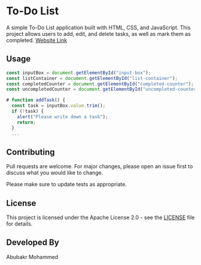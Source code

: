 # To-Do List

A simple To-Do List application built with HTML, CSS, and JavaScript. This project allows users to add, edit, and delete tasks, as well as mark them as completed. 
[Website Link](https://66bf876250dbc663251e1d65--teal-travesseiro-89e244.netlify.app/)


## Usage

```javascript
const inputBox = document.getElementById("input-box");
const listContainer = document.getElementById("list-container");
const completedCounter = document.getElementById("completed-counter");
const uncompletedCounter = document.getElementById("uncompleted-counter");

# function addTask() {
  const task = inputBox.value.trim();
  if (!task) {
    alert("Please write down a task");
    return;
  }
  ...

```

## Contributing

Pull requests are welcome. For major changes, please open an issue first
to discuss what you would like to change.

Please make sure to update tests as appropriate.

## License

This project is licensed under the Apache License 2.0 - see the [LICENSE](LICENSE) file for details.

## Developed By

Abubakr Mohammed
